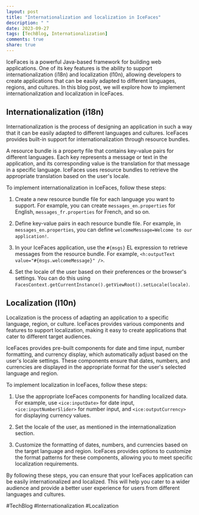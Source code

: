 ```yaml
---
layout: post
title: "Internationalization and localization in IceFaces"
description: " "
date: 2023-09-27
tags: [TechBlog, Internationalization]
comments: true
share: true
---
```


IceFaces is a powerful Java-based framework for building web applications. One of its key features is the ability to support internationalization (i18n) and localization (l10n), allowing developers to create applications that can be easily adapted to different languages, regions, and cultures. In this blog post, we will explore how to implement internationalization and localization in IceFaces.

## Internationalization (i18n)

Internationalization is the process of designing an application in such a way that it can be easily adapted to different languages and cultures. IceFaces provides built-in support for internationalization through resource bundles.

A resource bundle is a property file that contains key-value pairs for different languages. Each key represents a message or text in the application, and its corresponding value is the translation for that message in a specific language. IceFaces uses resource bundles to retrieve the appropriate translation based on the user's locale.

To implement internationalization in IceFaces, follow these steps:

1. Create a new resource bundle file for each language you want to support. For example, you can create `messages_en.properties` for English, `messages_fr.properties` for French, and so on.

2. Define key-value pairs in each resource bundle file. For example, in `messages_en.properties`, you can define `welcomeMessage=Welcome to our application!`.

3. In your IceFaces application, use the `#{msgs}` EL expression to retrieve messages from the resource bundle. For example, `<h:outputText value="#{msgs.welcomeMessage}" />`.

4. Set the locale of the user based on their preferences or the browser's settings. You can do this using `FacesContext.getCurrentInstance().getViewRoot().setLocale(locale)`.

## Localization (l10n)

Localization is the process of adapting an application to a specific language, region, or culture. IceFaces provides various components and features to support localization, making it easy to create applications that cater to different target audiences.

IceFaces provides pre-built components for date and time input, number formatting, and currency display, which automatically adjust based on the user's locale settings. These components ensure that dates, numbers, and currencies are displayed in the appropriate format for the user's selected language and region.

To implement localization in IceFaces, follow these steps:

1. Use the appropriate IceFaces components for handling localized data. For example, use `<ice:inputDate>` for date input, `<ice:inputNumberSlider>` for number input, and `<ice:outputCurrency>` for displaying currency values.

2. Set the locale of the user, as mentioned in the internationalization section.

3. Customize the formatting of dates, numbers, and currencies based on the target language and region. IceFaces provides options to customize the format patterns for these components, allowing you to meet specific localization requirements.

By following these steps, you can ensure that your IceFaces application can be easily internationalized and localized. This will help you cater to a wider audience and provide a better user experience for users from different languages and cultures.

#TechBlog #Internationalization #Localization